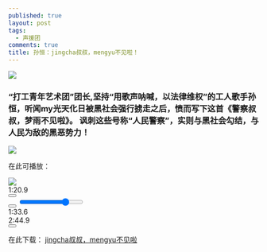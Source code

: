```yaml
---
published: true
layout: post
tags:
  - 声援团
comments: true
title: 孙恒：jingcha叔叔，mengyu不见啦！
---
```


![](http://wx1.sinaimg.cn/mw690/0060lm7Tly1fu85ju7wfrj30fc0qoabp.jpg)

### “打工青年艺术团”团长,坚持“用歌声呐喊，以法律维权”的工人歌手孙恒，听闻my光天化日被黑社会强行掳走之后，愤而写下这首《警察叔叔，梦雨不见啦》。 讽刺这些号称“人民警察”，实则与黑社会勾结，与人民为敌的黑恶势力！

![](http://wx2.sinaimg.cn/mw690/0060lm7Tly1fu85d8hwb9j30db08vgm0.jpg)

在此可播放：

<div class="player">
  
<div class="instaudio--player" data-instaudio-player-file="https://instaud.io/_/2yi7.mp3" data-instaudio-player-spectrogram="" data-instaudio-player-duration="165015" data-instaudio-player-loop="0">
  <div class="instaudio--player--progress">
    <div class="instaudio--player--progress-bar">
      <img src="about:blank" class="instaudio--player--progress-bar-spectrogram instaudio--player--mod-hidden">
      <div class="instaudio--player--progress-loaded" style="width: 100%;"></div>
      <div class="instaudio--player--progress-played" style="width: 56.7914%;"></div>
      <div class="instaudio--player--position-indicator" style="width: 49.0377%;">
        <div class="instaudio--player--position-indicator-line">
          <div class="instaudio--player--position-indicator-text">1:20.9</div>
        </div>
      </div>
    </div>
  </div>
  <div class="instaudio--player--controls">
    <button class="instaudio--player--controls-play-pause-button"><span class="icon-play"></span><span class="icon-pause"></span></button>
    <div class="instaudio--player--controls-volume-container" tabindex="-1">
      <button class="instaudio--player--controls-volume-button instaudio--player--vol-high">
        <span class="icon-volume-off"></span>
        <span class="icon-volume-down"></span>
        <span class="icon-volume"></span>
        <span class="icon-volume-up"></span>
      </button>
      <input class="instaudio--player--controls-volume-input" min="0" max="100" value="75" type="range">
    </div>
    <div class="instaudio--player--controls-current-time-text">1:33.6</div>
    <div class="instaudio--player--controls-duration-text">2:44.9</div>
    <button class="instaudio--player--controls-toggle-loop-button icon-loop"></button>
  </div>
</div>
</div>

在此下载：
[jingcha叔叔，mengyu不见啦](https://instaud.io/_/2yi7.mp3)
